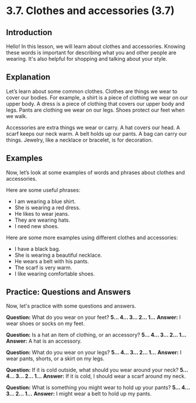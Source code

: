 # 3.7. Clothes and accessories (3.7)

## Introduction

Hello! In this lesson, we will learn about clothes and accessories. Knowing these words is important for describing what you and other people are wearing. It's also helpful for shopping and talking about your style.

## Explanation

Let’s learn about some common clothes. Clothes are things we wear to cover our bodies. For example, a shirt is a piece of clothing we wear on our upper body. A dress is a piece of clothing that covers our upper body and legs. Pants are clothing we wear on our legs. Shoes protect our feet when we walk.

Accessories are extra things we wear or carry. A hat covers our head. A scarf keeps our neck warm. A belt holds up our pants. A bag can carry our things. Jewelry, like a necklace or bracelet, is for decoration.

## Examples

Now, let’s look at some examples of words and phrases about clothes and accessories.

Here are some useful phrases:

*   I am wearing a blue shirt.
*   She is wearing a red dress.
*   He likes to wear jeans.
*   They are wearing hats.
*   I need new shoes.

Here are some more examples using different clothes and accessories:

*   I have a black bag.
*   She is wearing a beautiful necklace.
*   He wears a belt with his pants.
*   The scarf is very warm.
*   I like wearing comfortable shoes.

## Practice: Questions and Answers

Now, let's practice with some questions and answers.

**Question:** What do you wear on your feet?
**5... 4... 3... 2... 1...**
**Answer:** I wear shoes or socks on my feet.

**Question:** Is a hat an item of clothing, or an accessory?
**5... 4... 3... 2... 1...**
**Answer:** A hat is an accessory.

**Question:** What do you wear on your legs?
**5... 4... 3... 2... 1...**
**Answer:** I wear pants, shorts, or a skirt on my legs.

**Question:** If it is cold outside, what should you wear around your neck?
**5... 4... 3... 2... 1...**
**Answer:** If it is cold, I should wear a scarf around my neck.

**Question:** What is something you might wear to hold up your pants?
**5... 4... 3... 2... 1...**
**Answer:** I might wear a belt to hold up my pants.
